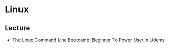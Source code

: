 # Linux

## Lecture
- [The Linux Command Line Bootcamp: Beginner To Power User](https://www.udemy.com/course/the-linux-command-line-bootcamp/?couponCode=24T7MT260525G1) in Udemy